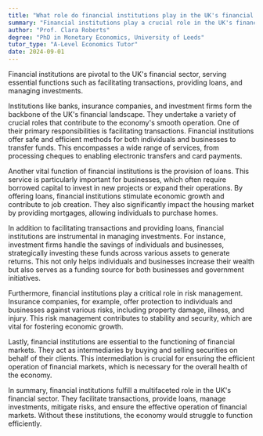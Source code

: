 ```yaml
---
title: "What role do financial institutions play in the UK's financial sector?"
summary: "Financial institutions play a crucial role in the UK's financial sector by facilitating transactions, providing loans, and managing investments."
author: "Prof. Clara Roberts"
degree: "PhD in Monetary Economics, University of Leeds"
tutor_type: "A-Level Economics Tutor"
date: 2024-09-01
---
```


Financial institutions are pivotal to the UK's financial sector, serving essential functions such as facilitating transactions, providing loans, and managing investments.

Institutions like banks, insurance companies, and investment firms form the backbone of the UK's financial landscape. They undertake a variety of crucial roles that contribute to the economy's smooth operation. One of their primary responsibilities is facilitating transactions. Financial institutions offer safe and efficient methods for both individuals and businesses to transfer funds. This encompasses a wide range of services, from processing cheques to enabling electronic transfers and card payments.

Another vital function of financial institutions is the provision of loans. This service is particularly important for businesses, which often require borrowed capital to invest in new projects or expand their operations. By offering loans, financial institutions stimulate economic growth and contribute to job creation. They also significantly impact the housing market by providing mortgages, allowing individuals to purchase homes.

In addition to facilitating transactions and providing loans, financial institutions are instrumental in managing investments. For instance, investment firms handle the savings of individuals and businesses, strategically investing these funds across various assets to generate returns. This not only helps individuals and businesses increase their wealth but also serves as a funding source for both businesses and government initiatives.

Furthermore, financial institutions play a critical role in risk management. Insurance companies, for example, offer protection to individuals and businesses against various risks, including property damage, illness, and injury. This risk management contributes to stability and security, which are vital for fostering economic growth.

Lastly, financial institutions are essential to the functioning of financial markets. They act as intermediaries by buying and selling securities on behalf of their clients. This intermediation is crucial for ensuring the efficient operation of financial markets, which is necessary for the overall health of the economy.

In summary, financial institutions fulfill a multifaceted role in the UK's financial sector. They facilitate transactions, provide loans, manage investments, mitigate risks, and ensure the effective operation of financial markets. Without these institutions, the economy would struggle to function efficiently.
    